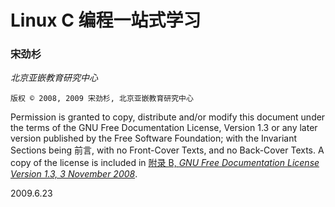 # Linux C 编程一站式学习

### 宋劲杉  

*北京亚嵌教育研究中心  <songjinshan AT akaedu DOT org>*

`版权 © 2008, 2009 宋劲杉, 北京亚嵌教育研究中心`

Permission is granted to copy, distribute and/or modify this document under the terms of the GNU Free Documentation License, Version 1.3 or any later version published by the Free Software Foundation; with the Invariant Sections being 前言, with no Front-Cover Texts, and no Back-Cover Texts. A copy of the license is included in [附录 B, *GNU Free Documentation License Version 1.3, 3 November 2008*](https://yu-cn.github.io/Linux-C-Book/apb.html#app-gfdl).

2009.6.23